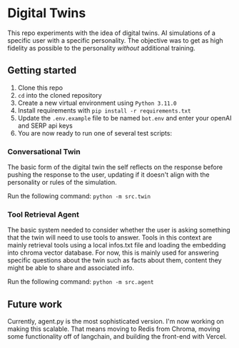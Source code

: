 # Digital Twins

This repo experiments with the idea of digital twins. AI simulations of a specific user with a specific personality. The objective was to get as high fidelity as possible to the personality *without* additional training.
 
## Getting started
1. Clone this repo
2. `cd` into the cloned repository
3. Create a new virtual environment using `Python 3.11.0`
3. Install requirements with `pip install -r requirements.txt`
4. Update the `.env.example` file to be named `bot.env` and enter your openAI and SERP api keys
5. You are now ready to run one of several test scripts:

### Conversational Twin
The basic form of the digital twin the self reflects on the response before pushing the response to the user, updating if it doesn't align with the personality or rules of the simulation.

Run the following command: `python -m src.twin`

### Tool Retrieval Agent
The basic system needed to consider whether the user is asking something that the twin will need to use tools to answer. Tools in this context are mainly retrieval tools using a local infos.txt file and loading the embedding into chroma vector database. For now, this is mainly used for answering specific questions about the twin such as facts about them, content they might be able to share and associated info.

Run the following command: `python -m src.agent`

## Future work
Currently, agent.py is the most sophisticated version. I'm now working on making this scalable. That means moving to Redis from Chroma, moving some functionality off of langchain, and building the front-end with Vercel.
